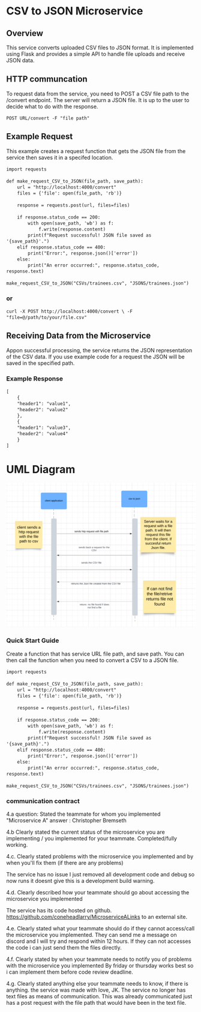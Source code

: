 # CSV to JSON Microservice


## Overview

This service converts uploaded CSV files to JSON format. It is implemented using Flask and provides a simple API to handle file uploads and receive JSON data.


## HTTP communcation 
To request data from the service, you need to POST a CSV file path to the /convert endpoint. The server will return a JSON file. It is up to the user to decide what to do with the response.

```
POST URL/convert -F "file path"
```


## Example Request 
This example creates a request function that gets the JSON file from the service then saves it in a specifed location.

```
import requests

def make_request_CSV_to_JSON(file_path, save_path):
    url = "http://localhost:4000/convert"
    files = {'file': open(file_path, 'rb')}

    response = requests.post(url, files=files)

    if response.status_code == 200:
        with open(save_path, 'wb') as f:
            f.write(response.content)
        print(f"Request successful! JSON file saved as '{save_path}'.")
    elif response.status_code == 400:
        print("Error:", response.json()['error'])
    else:
        print("An error occurred:", response.status_code, response.text)

make_request_CSV_to_JSON("CSVs/trainees.csv", "JSONS/trainees.json")
```
### or 

```
curl -X POST http://localhost:4000/convert \ -F "file=@/path/to/your/file.csv"
```

## Receiving Data from the Microservice

Appon successful processing, the service returns the JSON representation of the CSV data. If you use example code for a request the JSON will be saved in the specified path.

### Example Response 
```
[
    {
    "header1": "value1", 
    "header2": "value2"
    },
    {
    "header1": "value3", 
    "header2": "value4"
    }
]
```

# UML Diagram

![UML diagram](imgs/image.png)

### Quick Start Guide
Create a function that has service URL file path, and save path. You can then call the function when you need to convert a CSV to a JSON file.
```
import requests

def make_request_CSV_to_JSON(file_path, save_path):
    url = "http://localhost:4000/convert"
    files = {'file': open(file_path, 'rb')}

    response = requests.post(url, files=files)

    if response.status_code == 200:
        with open(save_path, 'wb') as f:
            f.write(response.content)
        print(f"Request successful! JSON file saved as '{save_path}'.")
    elif response.status_code == 400:
        print("Error:", response.json()['error'])
    else:
        print("An error occurred:", response.status_code, response.text)

make_request_CSV_to_JSON("CSVs/trainees.csv", "JSONS/trainees.json")
```



### communication contract

4.a 
question:  Stated the teammate for whom you implemented "Microservice A"
answer : Christopher Bremseth

4.b
Clearly stated the current status of the microservice you are implementing / you implemented for your teammate.
Completed/fully working.

4.c. Clearly stated problems with the microservice you implemented and by when you'll fix them (if there are any problems)

The service has no issue I just removed all development code and debug so now runs it doesnt give this is a development build warning.

4.d. Clearly described how your teammate should go about accessing the microservice you implemented

The service has its code hosted on github. https://github.com/coneheadlarry/MicroserviceALinks to an external site.

 

4.e. Clearly stated what your teammate should do if they cannot access/call the microservice you implemented.
They can send me a message on discord and I will try and respond within 12 hours. If they can not accesses the code i can just send them the files directly.

 

4.f. Clearly stated by when your teammate needs to notify you of problems with the microservice you implemented
By friday or thursday works best so i can implement them before code review deadline.

4.g. Clearly stated anything else your teammate needs to know, if there is anything.
the service was made with love, JK. The service no longer has text files as means of communication. This was already communicated just has a post request with the file path that would have been in the text file.

